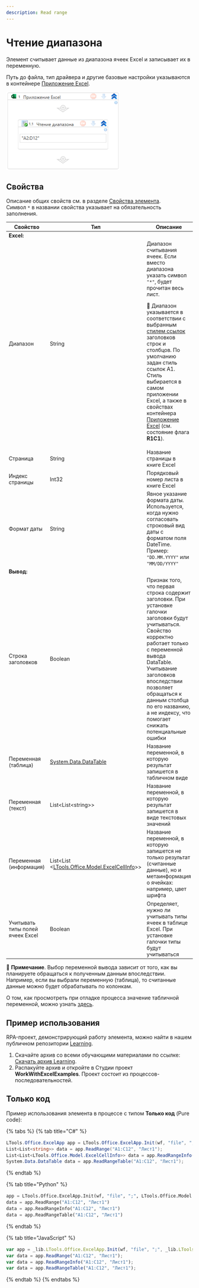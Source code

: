 ```yaml
---
description: Read range
---
```


# Чтение диапазона

Элемент считывает данные из диапазона ячеек Excel и записывает их в переменную.

Путь до файла, тип драйвера и другие базовые настройки указываются в контейнере [Приложение Excel](https://docs.primo-rpa.ru/primo-rpa/g_elements/el_basic/els_excel/el_excel_app).

![](<../../../.gitbook/assets1/WFReadRange.png>)

## Свойства
Описание общих свойств см. в разделе [Свойства элемента](https://docs.primo-rpa.ru/primo-rpa/primo-studio/process/elements#svoistva-elementa).\
Символ `*` в названии свойства указывает на обязательность заполнения.

| Свойство                | Тип                                              | Описание                                                          | Пример                |
| ----------------------- | ------------------------------------------------ | ----------------------------------------------------------------- | --------------------- |
| **Excel:**              |  |   |
| Диапазон                | String                                           | Диапазон считывания ячеек. Если вместо диапазона указать символ `"*"`, будет прочитан весь лист.<p></p>  <p>:small_blue_diamond: Диапазон указывается в соответствии с выбранным [стилем ссылок](https://learn.microsoft.com/ru-ru/office/troubleshoot/excel/numeric-columns-and-rows#more-information) заголовков строк и столбцов. По умолчанию задан стиль ссылок A1. Стиль выбирается в самом приложении Excel, а также в свойствах контейнера [Приложение Excel](https://docs.primo-rpa.ru/primo-rpa/g_elements/el_basic/els_excel/el_excel_app) (см. состояние флага **R1C1**). </p>   | `"A1:D12"` |
| Страница                | String                                           | Название страницы в книге Excel          | `"List1"`  |
| Индекс страницы         | Int32                                            | Порядковый номер листа в книге Excel     | `0`        |
| Формат даты             | String                                           | Явное указание формата даты. Используется, когда нужно согласовать строковый вид даты с форматом поля DateTime. Пример: `"DD.MM.YYYY"` или `"MM/DD/YYYY"`| `"DD.MM.YYYY"` |
| **Вывод:**             |  |   |              
| Строка заголовков       | Boolean                                          | Признак того, что первая строка содержит заголовки. При установке галочки заголовки будут учитываться. Свойство корректно работает только с переменной вывода DataTable. Учитывание заголовков впоследствии позволяет обращаться к данным столбца по его названию, а не индексу, что помогает снижать потенциальные ошибки |
| Переменная (таблица)    | [System.Data.DataTable](https://learn.microsoft.com/ru-ru/dotnet/api/system.data.datatable?view=net-8.0&viewFallbackFrom=net-4.6.1) | Название переменной, в которую результат запишется в табличном виде |
| Переменная (текст)      | List\<List\<string>>                             | Название переменной, в которую результат запишется в виде текстовых значений |
| Переменная (информация) | List\<List \<[LTools.Office.Model.ExcelCellInfo](https://docs.primo-rpa.ru/primo-rpa/g_elements/osnovnye-elementy/prilozhenie-excel/datatypes/excelcellinfo)>> | Название переменной, в которую запишется не только результат (считанные данные), но и метаинформация о ячейках: например, цвет шрифта |
| Учитывать типы полей ячеек Excel | Boolean                                 | Определяет, нужно ли учитывать типы ячеек в таблице Excel. При установке галочки типы будут учитываться |

:small_blue_diamond: **Примечание**. Выбор переменной вывода зависит от того, как вы планируете обращаться к полученным данным впоследствии. Например, если вы выбрали переменную (таблица), то считанные данные можно будет обрабатывать по колонкам. 

О том, как просмотреть при отладке процесса значение табличной переменной, можно узнать [здесь](https://docs.primo-rpa.ru/primo-rpa/primo-studio/process/debug#panel-vyvod). 

## Пример использования
RPA-проект, демонстрирующий работу элемента, можно найти в нашем публичном репозитории [Learning](https://github.com/PrimoRPA/Learning).

1. Скачайте архив со всеми обучающими материалами по ссылке: [Скачать архив Learning](https://github.com/PrimoRPA/Learning/archive/refs/heads/master.zip).
2. Распакуйте архив и откройте в Студии проект **WorkWithExcelExamples**. Проект состоит из процессов-последовательностей.


## Только код
Пример использования элемента в процессе с типом **Только код** (Pure code):

{% tabs %}
{% tab title="C#" %}
```csharp
LTools.Office.ExcelApp app = LTools.Office.ExcelApp.Init(wf, "file", ";", LTools.Office.Model.InteropTypes.DX);
List<List<string>> data = app.ReadRange("A1:C12", "Лист1");
List<List<LTools.Office.Model.ExcelCellInfo>> data = app.ReadRangeInfo("A1:C12", "Лист1");
System.Data.DataTable data = app.ReadRangeTable("A1:C12", "Лист1");
```
{% endtab %}

{% tab title="Python" %}
```python
app = LTools.Office.ExcelApp.Init(wf, "file", ";", LTools.Office.Model.InteropTypes.DX)
data = app.ReadRange("A1:C12", "Лист1")
data = app.ReadRangeInfo("A1:C12", "Лист1")
data = app.ReadRangeTable("A1:C12", "Лист1")
```
{% endtab %}

{% tab title="JavaScript" %}
```javascript
var app = _lib.LTools.Office.ExcelApp.Init(wf, "file", ";", _lib.LTools.Office.Model.InteropTypes.DX);
var data = app.ReadRange("A1:C12", "Лист1");
var data = app.ReadRangeInfo("A1:C12", "Лист1");
var data = app.ReadRangeTable("A1:C12", "Лист1");
```
{% endtab %}
{% endtabs %}
